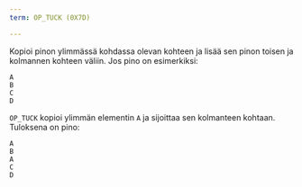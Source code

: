 ```yaml
---
term: OP_TUCK (0X7D)

---
```

Kopioi pinon ylimmässä kohdassa olevan kohteen ja lisää sen pinon toisen ja kolmannen kohteen väliin. Jos pino on esimerkiksi:

```text
A
B
C
D
```

`OP_TUCK` kopioi ylimmän elementin `A` ja sijoittaa sen kolmanteen kohtaan. Tuloksena on pino:

```text
A
B
A
C
D
```